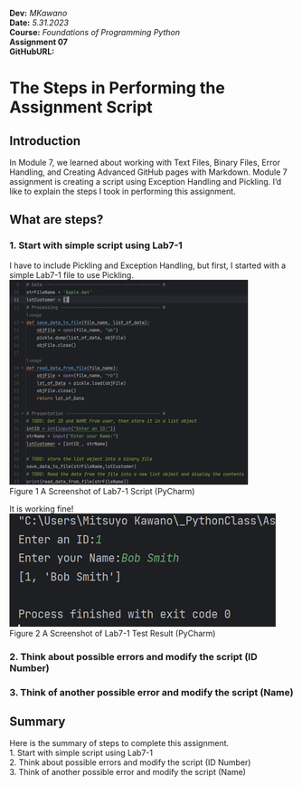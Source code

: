 **Dev:** *MKawano*   
**Date:** *5.31.2023*  
**Course:** *Foundations of Programming Python*  
**Assignment 07**  
**GitHubURL:**  
  
    
  
# The Steps in Performing the Assignment Script


## Introduction
In Module 7, we learned about working with Text Files, Binary Files, Error Handling, and Creating Advanced GitHub pages with Markdown. 
Module 7 assignment is creating a script using Exception Handling and Pickling.
I’d like to explain the steps I took in performing this assignment.  
  
  
  
## What are steps?
### 1.	Start with simple script using Lab7-1
I have to include Pickling and Exception Handling, but first, I started with a simple Lab7-1 file to use Pickling.  
![](Fig1.jpg "Figure 1 A Screenshot of Lab7-1 Script (PyCharm)")  
Figure 1 A Screenshot of Lab7-1 Script (PyCharm)  
  
  
It is working fine!
![](Picture2.png "Figure 2 A Screenshot of Lab7-1 Script (PyCharm)")  
Figure 2 A Screenshot of Lab7-1 Test Result (PyCharm)






### 2. Think about possible errors and modify the script (ID Number)

### 3. Think of another possible error and modify the script (Name)



## Summary
 
   Here is the summary of steps to complete this assignment.  
        1. Start with simple script using Lab7-1  
        2. Think about possible errors and modify the script (ID Number)  
        3. Think of another possible error and modify the script (Name)  
